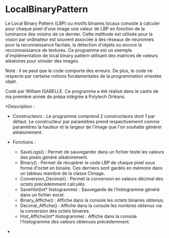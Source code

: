 # LocalBinaryPattern

Le Local Binary Pattern (LBP) ou motifs binaires locaux consiste à calculer pour chaque pixel d'une image une valeur de LBP en fonction de la luminance des voisins de ce dernier. Cette méthode est utilisée pour la vision par ordinateur est souvent associée à des réseaux de neuronnes pour la reconnaissance facilale, la détection d'objets ou encore la recconnaissance de textures.
Ce programme est un exemple d'implémentation de local binary pattern utilisant des matrices de valeurs aléatoires pour simuler des images.

Note : il se peut que le code comporte des erreurs. De plus, le code ne respecte par certaine notions fondamentales de la programmation orientée objet.

Codé par William ISABELLE.
Ce programme a été réalisé dans le cadre de ma première année de prépa intégrée
à Polytech Orléans.


*Description :

- Constructeurs : 
Le programme comprend 2 constructeurs dont 1 par défaut. Le constructeur par paramètres prend respectivememt comme paramètres la hauteur et la largeur de l'image que l'on souhaite générer aléatoirement.

- Fonctions : 
  - SaveLogs() :
  Permet de sauvegarder dans un fichier texte les valeurs des pixels généré aléatoirement.
  - Binary() :
  Permet de récupérer le code LBP de chaque pixel sous forme d'octet en binaire. Ces derniers sont gardés en mémoire dans un tableau membre de la classe CImage.
  - Conversion_Decimal() :
  Permet la conversion en valeurs décimal des octets précédemment calculés.
  - SaveHist(int* histogramme) :
  Sauvegarde de l'histogramme généré dans un fichier excel.
  - Binary_Affiche() :
  Affiche dans la console les octets binaires obtenus.
  - Decimal_Affiche() :
  Affiche dans la console les nombres obtenus via la conversion des octets binaires.
  - Hist_Affiche(int* histogramme) :
  Affiche dans la console l'histogramme des valeurs obtenues précédemment.






* 
